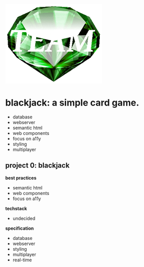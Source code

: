 ![a greem gemstone with the word team carved out of it. team emerald.](/images/emerald.png)

# blackjack: a simple card game.

- database
- webserver
- semantic html
- web components
- focus on a11y
- styling
- multiplayer


## project 0: blackjack

**best practices**

- semantic html
- web components
- focus on a11y

**techstack**
- undecided

**specification**
- database
- webserver
- styling
- multiplayer
- real-time